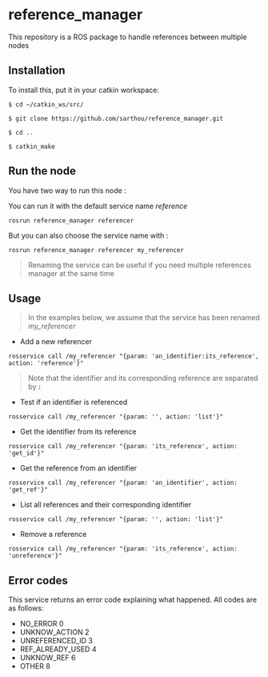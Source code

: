 # reference_manager
This repository is a ROS package to handle references between multiple nodes

## Installation

To install this, put it in your catkin workspace:

```
$ cd ~/catkin_ws/src/

$ git clone https://github.com/sarthou/reference_manager.git

$ cd ..

$ catkin_make
```

## Run the node

You have two way to run this node :

You can run it with the default service name *reference*
```
rosrun reference_manager referencer
```

But you can also choose the service name with :
```
rosrun reference_manager referencer my_referencer
```

> Renaming the service can be useful if you need multiple references manager at the same time

## Usage

> In the examples below, we assume that the service has been renamed *my_referencer*

- Add a new referencer
```
rosservice call /my_referencer "{param: 'an_identifier:its_reference', action: 'reference'}"
```

> Note that the identifier and its corresponding reference are separated by **:**

- Test if an identifier is referenced
```
rosservice call /my_referencer "{param: '', action: 'list'}"
```

- Get the identifier from its reference
```
rosservice call /my_referencer "{param: 'its_reference', action: 'get_id'}"
```

- Get the reference from an identifier
```
rosservice call /my_referencer "{param: 'an_identifier', action: 'get_ref'}"
```

- List all references and their corresponding identifier
```
rosservice call /my_referencer "{param: '', action: 'list'}"
```

- Remove a reference
```
rosservice call /my_referencer "{param: 'its_reference', action: 'unreference'}"
```

## Error codes

This service returns an error code explaining what happened.
All codes are as follows:

- NO_ERROR          0
- UNKNOW_ACTION     2
- UNREFERENCED_ID   3
- REF_ALREADY_USED  4
- UNKNOW_REF        6
- OTHER             8
